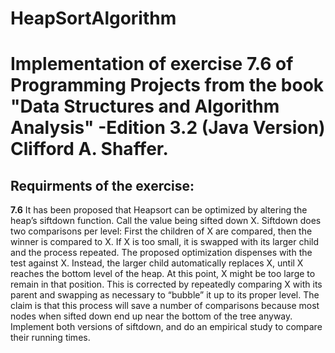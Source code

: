 # HeapSortAlgorithm
<h1>Implementation of exercise 7.6 of Programming Projects from the book "Data Structures and Algorithm Analysis" -Edition 3.2 (Java Version) Clifford A. Shaffer.</h1>
<h2>Requirments of the exercise:</h2>
<p><b>7.6</b> It has been proposed that Heapsort can be optimized by altering the heap’s
siftdown function. Call the value being sifted down X. Siftdown does two
comparisons per level: First the children of X are compared, then the winner
is compared to X. If X is too small, it is swapped with its larger child and the
process repeated. The proposed optimization dispenses with the test against
X. Instead, the larger child automatically replaces X, until X reaches the
bottom level of the heap. At this point, X might be too large to remain in
that position. This is corrected by repeatedly comparing X with its parent
and swapping as necessary to “bubble” it up to its proper level. The claim
is that this process will save a number of comparisons because most nodes
when sifted down end up near the bottom of the tree anyway. Implement both
versions of siftdown, and do an empirical study to compare their running
times.</p>
